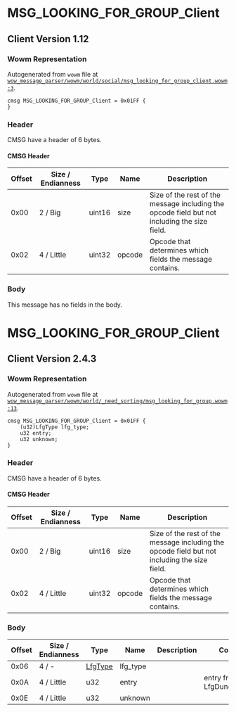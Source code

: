 # MSG_LOOKING_FOR_GROUP_Client

## Client Version 1.12

### Wowm Representation

Autogenerated from `wowm` file at [`wow_message_parser/wowm/world/social/msg_looking_for_group_client.wowm:3`](https://github.com/gtker/wow_messages/tree/main/wow_message_parser/wowm/world/social/msg_looking_for_group_client.wowm#L3).
```rust,ignore
cmsg MSG_LOOKING_FOR_GROUP_Client = 0x01FF {
}
```
### Header

CMSG have a header of 6 bytes.

#### CMSG Header

| Offset | Size / Endianness | Type   | Name   | Description |
| ------ | ----------------- | ------ | ------ | ----------- |
| 0x00   | 2 / Big           | uint16 | size   | Size of the rest of the message including the opcode field but not including the size field.|
| 0x02   | 4 / Little        | uint32 | opcode | Opcode that determines which fields the message contains.|

### Body

This message has no fields in the body.

# MSG_LOOKING_FOR_GROUP_Client

## Client Version 2.4.3

### Wowm Representation

Autogenerated from `wowm` file at [`wow_message_parser/wowm/world/_need_sorting/msg_looking_for_group.wowm:13`](https://github.com/gtker/wow_messages/tree/main/wow_message_parser/wowm/world/_need_sorting/msg_looking_for_group.wowm#L13).
```rust,ignore
cmsg MSG_LOOKING_FOR_GROUP_Client = 0x01FF {
    (u32)LfgType lfg_type;
    u32 entry;
    u32 unknown;
}
```
### Header

CMSG have a header of 6 bytes.

#### CMSG Header

| Offset | Size / Endianness | Type   | Name   | Description |
| ------ | ----------------- | ------ | ------ | ----------- |
| 0x00   | 2 / Big           | uint16 | size   | Size of the rest of the message including the opcode field but not including the size field.|
| 0x02   | 4 / Little        | uint32 | opcode | Opcode that determines which fields the message contains.|

### Body

| Offset | Size / Endianness | Type | Name | Description | Comment |
| ------ | ----------------- | ---- | ---- | ----------- | ------- |
| 0x06 | 4 / - | [LfgType](lfgtype.md) | lfg_type |  |  |
| 0x0A | 4 / Little | u32 | entry |  | entry from LfgDunggeons.dbc |
| 0x0E | 4 / Little | u32 | unknown |  |  |

